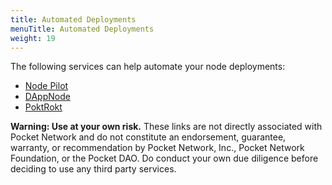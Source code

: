 ```yaml
---
title: Automated Deployments
menuTitle: Automated Deployments
weight: 19
---
```



The following services can help automate your node deployments:

* [Node Pilot](https://nodepilot.tech)
* [DAppNode](https://dappnode.io)
* [PoktRokt](https://github.com/BenVanGithub/POKT-ROKT)

**Warning: Use at your own risk.** These links are not directly associated with Pocket Network and do not constitute an endorsement, guarantee, warranty, or recommendation by Pocket Network, Inc., Pocket Network Foundation, or the Pocket DAO. Do conduct your own due diligence before deciding to use any third party services.
